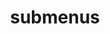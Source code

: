 ---
layout: page
title: submenus
nav: false
nav_order: 8
dropdown: false
children:
    - title: publications
      permalink: /publications/
    - title: divider
    - title: projects
      permalink: /projects/
    - title: divider
    - title: blog
      permalink: /blog/
---